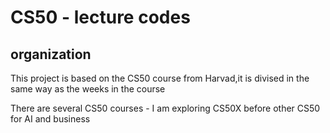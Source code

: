 # CS50 - lecture codes

## organization

This project is based on the CS50 course from Harvad,it is divised in the same way as the weeks in the course

There are several CS50 courses - I am exploring CS50X before other CS50 for AI and business
